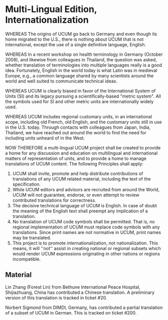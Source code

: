 # Multi-Lingual Edition, Internationalization

WHEREAS The origins of UCUM go back to Germany and even though its home
migrated to the U.S., there is nothing about UCUM that is not
international, except the use of a single definitive language, English.

WHEREAS In a recent workshop on health terminology in Germany (October
2008), and likewise from colleagues in Thailand, the question was asked,
whether translation of terminologies into multiple languages really is a
good idea. Fortunately, English in the world today is what Latin was in
medieval Europe, e.g., a common language shared by many scientists
around the world and well suited to communicate technical ideas.

WHEREAS UCUM is clearly biased in favor of the International System of
Units (SI) and its legacy pursuing a scientifically-based "metric
system". All the symbols used for SI and other metric units are
internationally widely used.

WHEREAS UCUM includes regional customary units, in an international
scope, including old French, old English, and the customary units still
in use in the U.S. today. Through contacts with colleagues from Japan,
India, Thailand, we have reached out around the world to find the need
for including units unheard of in the West.

NOW THEREFORE a multi-lingual UCUM project shall be created to provide a
home for any discussion and education on multilingual and international
matters of representation of units, and to provide a home to manage
translations of UCUM content. The following Principles shall apply:

1.  UCUM shall invite, promote and help distribute contributions of
    translations of any UCUM related material, including the text of the
    specification.
2.  While UCUM editors and advisors are recruited from around the World,
    UCUM will not guarantee, endorse, or even attempt to review
    contributed translations for correctness.
3.  The decisive technical language of UCUM is English. In case of doubt
    the meaning of the English text shall preempt any implication of a
    translation.
4.  No translation of UCUM code symbols shall be permitted. That is, no
    regional implementation of UCUM must replace code symbols with any
    translations. Since print names are not normative in UCUM, print
    names may be translated.
5.  This project is to promote internationalization, not
    nationalization. This means, it will ''not'' assist in creating
    national or regional subsets which would render UCUM expressions
    originating in other nations or regions incompatible.

## Material

Lin Zhang (Forest Lin) from Bethune International Peace Hospital,
Shijiazhuang, China has contributed a Chinese translation. A preliminary
version of this translation is tracked in ticket \#20.

Norbert Sigmond from DIMDI, Germany, has contributed a partial
translation of a subset of UCUM in German. This is tracked on ticket
\#200.
